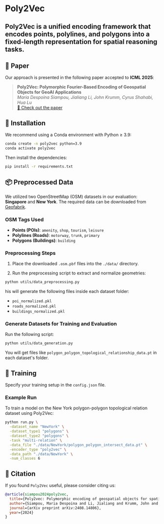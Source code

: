 # Poly2Vec

**Poly2Vec** is a unified encoding framework that encodes points, polylines, and polygons into a fixed-length representation for spatial reasoning tasks.
---

## 📰 Paper

Our approach is presented in the following paper accepted to **ICML 2025**:

> **Poly2Vec: Polymorphic Fourier-Based Encoding of Geospatial Objects for GeoAI Applications**  
> *Maria Despoina Siampou, Jialiang Li, John Krumm, Cyrus Shahabi, Hua Lu*  
> [📄 Check out the paper](https://arxiv.org/pdf/2408.14806)

## 🔧 Installation

We recommend using a Conda environment with Python ≥ 3.9:

```bash
conda create -n poly2vec python=3.9
conda activate poly2vec
```
Then install the dependencies:

```bash
pip install -r requirements.txt
```

## 📦 Preprocessed Data

We utilized two OpenStreetMap (OSM) datasets in our evaluation: **Singapore** and **New York**. The required data can be downloaded from [Geofabrik](https://download.geofabrik.de/).

### OSM Tags Used
- **Points (POIs)**: `amenity`, `shop`, `tourism`, `leisure`
- **Polylines (Roads)**: `motorway`, `trunk`, `primary`
- **Polygons (Buildings)**: `building`

### Preprocessing Steps

1. Place the downloaded `.osm.pbf` files into the `./data/` directory.

2. Run the preprocessing script to extract and normalize geometries:

```bash
python utils/data_preprocessing.py
```

his will generate the following files inside each dataset folder:

- `poi_normalized.pkl`
- `roads_normalized.pkl`
- `buildings_normalized.pkl`

### Generate Datasets for Training and Evaluation

Run the following script:

```bash
python utils/data_generation.py
```

You will get files like `polygon_polygon_topological_relationship_data.pt` in each dataset's folder.

## 🚀 Training
Specify your training setup in the `config.json` file.

### Example Run
To train a model on the New York polygon-polygon topological relation dataset using Poly2Vec:

```bash
python run.py \
  -dataset_name "NewYork" \
  -dataset_type1 "polygons" \
  -dataset_type2 "polygons" \
  -task "multi-relation" \
  -data_file "./data/NewYork/polygon_polygon_intersect_data.pt" \
  -encoder_type "poly2vec" \
  -data_path "./data/NewYork" \
  -num_classes 6
```

## 📄 Citation
If you found `Poly2Vec` useful, please consider citing us:

```bibtex
@article{siampou2024poly2vec,
  title={Poly2vec: Polymorphic encoding of geospatial objects for spatial reasoning with deep neural networks},
  author={Siampou, Maria Despoina and Li, Jialiang and Krumm, John and Shahabi, Cyrus and Lu, Hua},
  journal={arXiv preprint arXiv:2408.14806},
  year={2024}
}
```